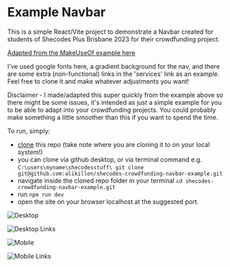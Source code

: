# Example Navbar

This is a simple React/Vite project to demonstrate a Navbar created for students of Shecodes Plus Brisbane 2023 for their crowdfunding project.

[Adapted from the MakeUseOf example here](https://www.makeuseof.com/responsive-navigation-bar-using-html-and-css/)

I've used google fonts here, a gradient background for the nav, and there are some extra (non-functional) links in the 'services' link as an example.
Feel free to clone it and make whatever adjustments you want!

Disclaimer - I made/adapted this super quickly from the example above so there might be some issues, it's intended as just a simple example for you to be able to adapt into your crowdfunding projects. You could probably make something a little smoother than this if you want to spend the time.

To run, simply:

- [clone](https://docs.github.com/en/repositories/creating-and-managing-repositories/cloning-a-repository) this repo (take note where you are cloning it to on your local system!)
- you can clone via github desktop, or via terminal command e.g. `C:\users\myname\shecodesstuff\ git clone git@github.com:alikillen/shecodes-crowdfunding-navbar-example.git`
- navigate inside the cloned repo folder in your terminal `cd shecodes-crowdfunding-navbar-example.git`
- run `npm run dev`
- open the site on your browser localhost at the suggested port.

![Desktop]("./src/assets/desktop.png")

![Desktop Links]("./src/assets/desktoplinks.png")

![Mobile]("./src/assets/mobile.png")

![Mobile Links]("./src/assets/mobilelinks.png")

